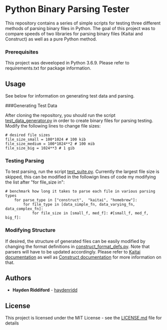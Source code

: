 # Python Binary Parsing Tester

This repository contains a series of simple scripts for testing three different methods of parsing binary files in
Python. The goal of this project was to compare speeds of two libraries for parsing binary files (Kaitai and Construct)
as well as a pure Python method.


### Prerequisites

This project was deveeloped in Python 3.6.9. Please refer to requirements.txt for package information.


## Usage

See below for information on generating test data and parsing.

###Generating Test Data

After cloning the repository, you should run the script [test_data_generator.py](test_data_generator.py) in order to
create binary files for parsing testing. Modify the following lines to change file sizes:

    # desired file sizes
    file_size_small = 100*1024 # 100 kib
    file_size_medium = 100*1024**2 # 100 mib
    file_size_big = 1024**3 # 1 gib

### Testing Parsing
To test parsing, run the script [test_suite.py](test_suite.py). Currently the largest file size is skipped, this can
be modified in the followign lines of code my modifying the list after "for file_size in":

    # benchmark how long it takes to parse each file in various parsing types
        for parse_type in ["construct",  "kaitai", "homebrew"]:
            for file_type in [data_simple_fn, data_varying_fn, data_complex_fn]:
                for file_size in [small_f, med_f]: #[small_f, med_f, big_f]:

### Modifying Structure
If desired, the structure of generated files can be easily modified by changing the format definitions in 
[construct_format_defs.py](construct_format_defs.py). Note that parsers will have to be updated accordingly. Please
refer to [Kaitai documentation](https://kaitai.io/) as well as 
[Construct documentation](https://construct.readthedocs.io/en/latest/) for more information on that.

## Authors

* **Hayden Riddiford** - [haydenridd](https://github.com/haydenridd)

## License

This project is licensed under the MIT License - see the [LICENSE.md](LICENSE.md) file for details
